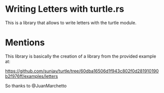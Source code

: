 # Writing Letters with turtle.rs

This is a library that allows to write letters with the turtle module.

# Mentions

This library is basically the creation of a library from the provided example at:

https://github.com/sunjay/turtle/tree/60dba16506d1f943c802f0d281910190b2f976ff/examples/letters

So thanks to @JuanMarchetto
